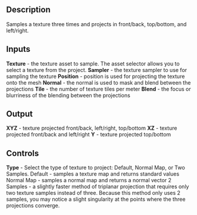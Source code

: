 ## Description
Samples a texture three times and projects in front/back, top/bottom, and left/right.

## Inputs
**Texture** - the texture asset to sample. The asset selector allows you to select a texture from the project.
**Sampler** - the texture sampler to use for sampling the texture
**Position** - position is used for projecting the texture onto the mesh
**Normal** - the normal is used to mask and blend between the projections
**Tile** - the number of texture tiles per meter
**Blend** - the focus or blurriness of the blending between the projections

## Output
**XYZ** - texture projected front/back, left/right, top/bottom
**XZ** - texture projected front/back and left/right
**Y** - texture projected top/bottom

## Controls
**Type** - Select the type of texture to project: Default, Normal Map, or Two Samples.
Default - samples a texture map and returns standard values
Normal Map - samples a normal map and returns a normal vector
2 Samples - a slightly faster method of triplanar projection that requires only two texture samples instead of three. Because this method only uses 2 samples, you may notice a slight singularity at the points where the three projections converge.